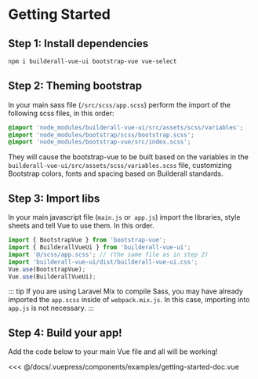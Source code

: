 # Getting Started


## Step 1: Install dependencies

```bash
npm i builderall-vue-ui bootstrap-vue vue-select
```

## Step 2: Theming bootstrap

In your main sass file (`/src/scss/app.scss`) perform the import of the following scss files, in this order:

```scss
@import 'node_modules/builderall-vue-ui/src/assets/scss/variables';
@import 'node_modules/bootstrap/scss/bootstrap.scss';
@import 'node_modules/bootstrap-vue/src/index.scss';
```

They will cause the bootstrap-vue to be built based on the variables in the `builderall-vue-ui/src/assets/scss/variables.scss` file, customizing Bootstrap colors, fonts and spacing based on Builderall standards.

## Step 3: Import libs

In your main javascript file (`main.js` or` app.js`) import the libraries, style sheets and tell Vue to use them. In this order.

```js
import { BootstrapVue } from 'bootstrap-vue';
import { BuilderallVueUi } from 'builderall-vue-ui';
import '@/scss/app.scss'; // (the same file as in step 2)
import 'builderall-vue-ui/dist/builderall-vue-ui.css';
Vue.use(BootstrapVue);
Vue.use(BuilderallVueUi);
```
::: tip
If you are using Laravel Mix to compile Sass, you may have already imported the `app.scss` inside of `webpack.mix.js`. In this case, importing into `app.js` is not necessary.
:::

## Step 4: Build your app!

Add the code below to your main Vue file and all will be working!

<SourceCode>
<<< @/docs/.vuepress/components/examples/getting-started-doc.vue
</SourceCode>